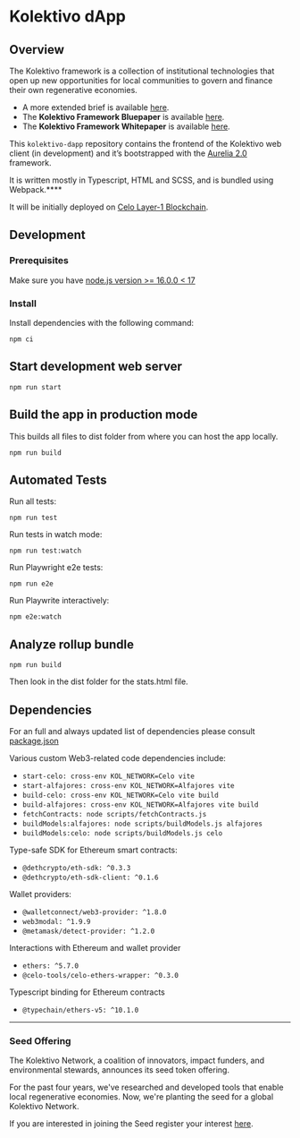 # Kolektivo dApp

## Overview

The Kolektivo framework is a collection of institutional technologies that open up new opportunities for local communities to govern and finance their own regenerative economies.

- A more extended brief is available [here](https://github.com/Kolektivo?view_as=public).
- The **Kolektivo Framework Bluepaper** is available [here](https://assets.website-files.com/5fcaa3a6fcb269f7778d1f87/6319a99a8861af08a497e3a9_Kolektivo%20Bluepaper.pdf).
- The **Kolektivo Framework Whitepaper** is available [here](https://github.com/Curve-Labs/Kolektivo/blob/main/The%20Kolektivo%20Framework%20Whitepaper%20v.3.pdf).

This `kolektivo-dapp` repository contains the frontend of the Kolektivo web client (in development) and it’s bootstrapped with the [Aurelia 2.0](https://github.com/aurelia/new) framework.

It is written mostly in Typescript, HTML and SCSS, and is bundled using Webpack.****

It will be initially deployed on [Celo Layer-1 Blockchain](https://celo.org/).

## Development

### Prerequisites

Make sure you have [node.js version >= 16.0.0 < 17](https://nodejs.org/en/)

### Install

Install dependencies with the following command:

`npm ci`

## **Start development web server**

`npm run start`

## ****Build the app in production mode****

This builds all files to dist folder from where you can host the app locally. 

`npm run build`

## Automated Tests

Run all tests:

`npm run test`

Run tests in watch mode:

`npm run test:watch`

Run Playwright e2e tests:

`npm run e2e`

Run Playwrite interactively:

`npm e2e:watch`

## Analyze rollup bundle

`npm run build`

Then look in the dist folder for the stats.html file.

## Dependencies

For an full and always updated list of dependencies please consult [package.json](https://github.com/Kolektivo/kolektivo-dapp/blob/development/package.json)

Various custom Web3-related code dependencies include:

- `start-celo: cross-env KOL_NETWORK=Celo vite`
- `start-alfajores: cross-env KOL_NETWORK=Alfajores vite`
- `build-celo: cross-env KOL_NETWORK=Celo vite build`
- `build-alfajores: cross-env KOL_NETWORK=Alfajores vite build`
- `fetchContracts: node scripts/fetchContracts.js`
- `buildModels:alfajores: node scripts/buildModels.js alfajores`
- `buildModels:celo: node scripts/buildModels.js celo`

Type-safe SDK for Ethereum smart contracts:

- `@dethcrypto/eth-sdk: ^0.3.3`
- `@dethcrypto/eth-sdk-client: ^0.1.6`

Wallet providers: 

- `@walletconnect/web3-provider: ^1.8.0`
- `web3modal: ^1.9.9`
- `@metamask/detect-provider: ^1.2.0`

Interactions with Ethereum and wallet provider

- `ethers: ^5.7.0`
- `@celo-tools/celo-ethers-wrapper: ^0.3.0`

Typescript binding for Ethereum contracts

- `@typechain/ethers-v5: ^10.1.0`

---

### **Seed Offering**

The Kolektivo Network, a coalition of innovators, impact funders, and environmental stewards, announces its seed token offering. 

For the past four years, we've researched and developed tools that enable local regenerative economies. Now, we're planting the seed for a global Kolektivo Network.

If you are interested in joining the Seed register your interest [here](https://kolektivo.typeform.com/kolektivoseed).